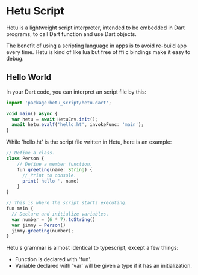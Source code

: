# Hetu Script

Hetu is a lightweight script interpreter, intended to be embedded in Dart programs, to call Dart function and use Dart objects.

The benefit of using a scripting language in apps is to avoid re-build app every time. Hetu is kind of like lua but free of ffi c bindings make it easy to debug.

## Hello World

In your Dart code, you can interpret an script file by this:

```typescript
import 'package:hetu_script/hetu.dart';

void main() async {
  var hetu = await HetuEnv.init();
  await hetu.evalf('hello.ht', invokeFunc: 'main');
}
```

While 'hello.ht' is the script file written in Hetu, here is an example:

```typescript
// Define a class.
class Person {
    // Define a member function.
    fun greeting(name: String) {
      // Print to console.
      print('hello ', name)
    }
}

// This is where the script starts executing.
fun main {
  // Declare and initialize variables.
  var number = (6 * 7).toString()
  var jimmy = Person()
  jimmy.greeting(number);
}
```

Hetu's grammar is almost identical to typescript, except a few things:

- Function is declared with 'fun'.
- Variable declared with 'var' will be given a type if it has an initialization.